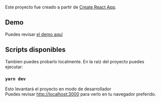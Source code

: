 Este proyecto fue creado a partir de [Create React App](https://github.com/facebook/create-react-app).

## Demo

Puedes revisar [el demo aquí](https://weatherforecast-servissenior.herokuapp.com/) 

## Scripts disponibles

Tambíen puedes probarlo localmente. En la raíz del proyecto puedes ejecutar:

### `yarn dev`
Esto levantará el proyecto en modo de desarrollador <br />
Puedes revisar [http://localhost:3000](http://localhost:3000) para verlo en tu navegador preferido.
